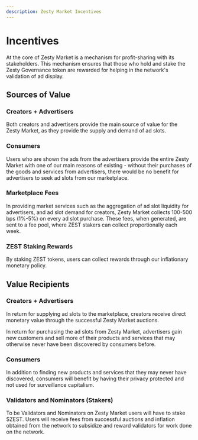 ```yaml
---
description: Zesty Market Incentives
---
```


# Incentives

At the core of Zesty Market is a mechanism for profit-sharing with its stakeholders. This mechanism ensures that those who hold and stake the Zesty Governance token are rewarded for helping in the network's validation of ad display.

## Sources of Value

### Creators + Advertisers

Both creators and advertisers provide the main source of value for the Zesty Market, as they provide the supply and demand of ad slots.

### Consumers

Users who are shown the ads from the advertisers provide the entire Zesty Market with one of our main reasons of existing - without their purchases of the goods and services from advertisers, there would be no benefit for advertisers to seek ad slots from our marketplace.

### Marketplace Fees

In providing market services such as the aggregation of ad slot liquidity for advertisers, and ad slot demand for creators, Zesty Market collects 100-500 bps (1%-5%) on every ad slot purchase. These fees, when generated, are sent to a fee pool, where ZEST stakers can collect proportionally each week.

### ZEST Staking Rewards

By staking ZEST tokens, users can collect rewards through our inflationary monetary policy.

## Value Recipients

### Creators + Advertisers

In return for supplying ad slots to the marketplace, creators receive direct monetary value through the successful Zesty Market auctions.

In return for purchasing the ad slots from Zesty Market, advertisers gain new customers and sell more of their products and services that may otherwise never have been discovered by consumers before.

### Consumers

In addition to finding new products and services that they may never have discovered, consumers will benefit by having their privacy protected and not used for surveillance capitalism.

### Validators and Nominators (Stakers)

To be Validators and Nominators on Zesty Market users will have to stake $ZEST. Users will receive fees from successful auctions and inflation obtained from the network to subsidize and reward validators for work done on the network.
